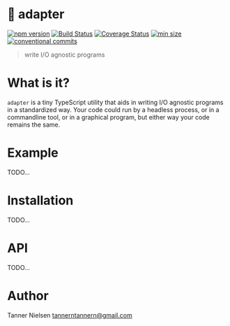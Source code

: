 # 🔌 adapter
[![npm version](https://badgen.net/npm/v/adapter)](https://npmjs.com/package/adapter)
[![Build Status](https://travis-ci.org/tannerntannern/adapter.svg?branch=master)](https://travis-ci.org/tannerntannern/adapter)
[![Coverage Status](https://coveralls.io/repos/github/tannerntannern/adapter/badge.svg?branch=master)](https://coveralls.io/github/tannerntannern/adapter?branch=master)
[![min size](https://badgen.net/bundlephobia/min/adapter)](https://bundlephobia.com/result?p=adapter)
[![conventional commits](https://badgen.net/badge/Conventional%20Commits/1.0.0/yellow)](https://www.conventionalcommits.org/)

> write I/O agnostic programs

# What is it?
`adapter` is a tiny TypeScript utility that aids in writing I/O agnostic programs in a standardized way.  Your code could run by a headless process, or in a commandline tool, or in a graphical program, but either way your code remains the same.

# Example
TODO...

# Installation
TODO...

# API
TODO...

# Author
Tanner Nielsen <tannerntannern@gmail.com>

